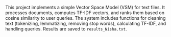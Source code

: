 This project implements a simple Vector Space Model (VSM) for text files. It processes documents, computes TF-IDF vectors, and ranks them based on cosine similarity to user queries. The system includes functions for cleaning text (tokenizing, lemmatizing, removing stop words), calculating TF-IDF, and handling queries. Results are saved to `results_Nisha.txt`.
